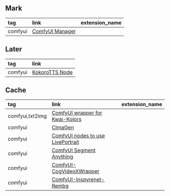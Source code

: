 ## Mark

|tag|link|extension_name|
|:-|:-|:-|
|comfyui|[ComfyUI Manager](https://github.com/ltdrdata/ComfyUI-Manager)

## Later

|tag|link|
|:-|:-|
|comfyui|[KokoroTTS Node](https://github.com/MushroomFleet/DJZ-KokoroTTS)

## Cache

|tag|link|extension_name|
|:-|:-|:-|
|comfyui,txt2img|[ComfyUI wrapper for Kwai-Kolors](https://github.com/kijai/ComfyUI-KwaiKolorsWrapper)
|comfyui|[CImaGen](https://github.com/ServOKio/CImaGen)
|comfyui|[ComfyUI nodes to use LivePortrait](https://github.com/kijai/ComfyUI-LivePortraitKJ)
|comfyui|[ComfyUI Segment Anything](https://github.com/storyicon/comfyui_segment_anything)
|comfyui|[ComfyUI-CogVideoXWrapper](https://github.com/kijai/ComfyUI-CogVideoXWrapper)
|comfyui|[ComfyUI-Inspyrenet-Rembg](https://github.com/john-mnz/ComfyUI-Inspyrenet-Rembg)